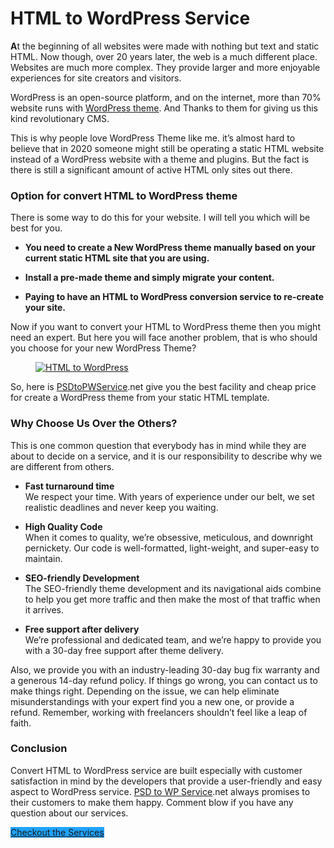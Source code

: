 # HTML to WordPress Service

<p class="has-drop-cap has-normal-font-size"><strong>A</strong>t the beginning of all websites were made with nothing but text and static HTML. Now though, over 20 years later, the web is a much different place. Websites are much more complex. They provide larger and more enjoyable experiences for site creators and visitors. </p>

<p>WordPress is an open-source platform, and on the internet, more than 70% website runs with <a rel="noreferrer noopener" aria-label="WordPress theme (opens in a new tab)" href="https://themepiko.com" target="_blank">WordPress theme</a>. And Thanks to them for giving us this kind revolutionary CMS.</p>

<p>This is why people love WordPress Theme like me. it’s almost hard to believe that in 2020 someone might still be operating a static HTML website instead of a WordPress website with a theme and plugins. But the fact is there is still a significant amount of active HTML only sites out there.</p>

<h3 class="mb10">Option for convert HTML to WordPress theme</h3>

<p>There is some way to do this for your website. I will tell you which will be best for you.</p>

<ul class="mb0 mt0"><li><strong>You need to create a New WordPress theme manually based on your current static HTML site that you are using.</strong></li></ul>

<ul class="mb0 mt0"><li><strong>Install a pre-made theme and simply migrate your content. </strong></li></ul>

<ul class="mb10 mt0"><li> <strong>Paying to have an HTML to WordPress conversion service to re-create your site. </strong></li></ul>

<p>Now if you want to convert your HTML to WordPress theme then you might need an expert. But here you will face another problem, that is who should you choose for your new WordPress Theme?</p>

<figure class="wp-block-image size-large"><a href="https://psdtowp.dev/html-to-wordpress/" target="_blank" rel="noreferrer noopener"><img src="https://psdtowp.dev/wp-content/uploads/2020/01/html-to-wordpress.jpg" alt="HTML to WordPress" class="wp-image-715"/></a></figure>

<p>So, here is <a href="https://psdtowp.dev">PSDtoPWService</a>.net give you the best facility and cheap price for create a WordPress theme from your static HTML template.</p>

<h3 class="mb10">Why Choose Us Over the Others?</h3>

<p>This is one common question that everybody has in mind while they are about to decide on a service, and it is our responsibility to describe why we are different from others.</p>

<ul class="mb0 mt0"><li> <strong>Fast turnaround time </strong><br>We respect your time. With years of experience under our belt, we set realistic deadlines and never keep you waiting.</li></ul>

<ul class="mb0 mt10"><li> <strong>High Quality Code </strong><br> When it comes to quality, we’re obsessive, meticulous, and downright pernickety. Our code is well-formatted, light-weight, and super-easy to  maintain. </li></ul>

<ul class="mb0 mt10"><li> <strong>SEO-friendly Development</strong><br> The SEO-friendly theme development and its navigational aids combine to  help you get more traffic and then make the most of that traffic when it  arrives. </li></ul>

<ul class="mb0 mt10"><li> <strong>Free support after delivery </strong><br> We’re professional and dedicated team, and we’re happy to provide you with a 30-day free support after theme delivery.</li></ul>

<p>Also, we provide you with an industry-leading 30-day bug fix warranty and a generous 14-day refund policy. If things go wrong, you can contact us to make things right. Depending on the issue, we can help eliminate misunderstandings with your expert find you a new one, or provide a refund. Remember, working with freelancers shouldn’t feel like a leap of faith.</p>

<h3 class="mb10">Conclusion</h3>

<p class="mb35">Convert HTML to WordPress service are built especially with customer satisfaction in mind by the developers that provide a user-friendly and easy aspect to WordPress service. <a href="https://psdtowp.dev/">PSD to WP Service</a>.net always promises to their customers to make them happy. Comment blow if you have any question about our services.</p>

<div class="wp-block-button"><a class="wp-block-button__link has-background no-border-radius" href="https://psdtowp.dev/html-to-wordpress/" style="background-color:#1fa3ff" target="_blank" rel="noreferrer noopener">Checkout the Services</a></div>

